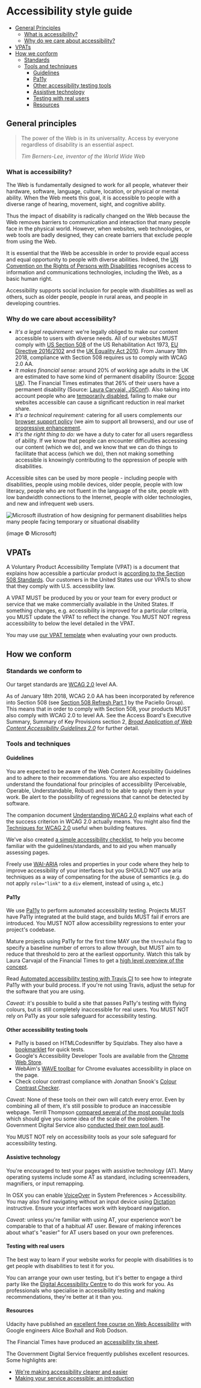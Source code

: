 # Accessibility style guide

- [General Principles](#general-principles)
  - [What is accessibility?](#what-is-accessibility)
  - [Why do we care about accessibility?](#why-do-we-care-about-accessibility)
- [VPATs](#vpats)
- [How we conform](#how-we-conform)
  - [Standards](#standards-we-conform-to)
  - [Tools and techniques](#tools-and-techniques)
    - [Guidelines](#guidelines)
    - [Pa11y](#pa11y)
    - [Other accessibility testing tools](#other-accessibility-testing-tools)
    - [Assistive technology](#assistive-technology)
    - [Testing with real users](#testing-with-real-users)
    - [Resources](#resources)


## General principles

> The power of the Web is in its universality.
> Access by everyone regardless of disability is an essential aspect.
>
> _Tim Berners-Lee, inventor of the World Wide Web_


### What is accessibility?

The Web is fundamentally designed to work for all people, whatever their hardware, software, language, culture, location, or physical or mental ability. When the Web meets this goal, it is accessible to people with a diverse range of hearing, movement, sight, and cognitive ability.

Thus the impact of disability is radically changed on the Web because the Web removes barriers to communication and interaction that many people face in the physical world. However, when websites, web technologies, or web tools are badly designed, they can create barriers that exclude people from using the Web.

It is essential that the Web be accessible in order to provide equal access and equal opportunity to people with diverse abilities. Indeed, the [UN Convention on the Rights of Persons with Disabilities](https://www.un.org/development/desa/disabilities/) recognises access to information and communications technologies, including the Web, as a basic human right.

Accessibility supports social inclusion for people with disabilities as well as others, such as older people, people in rural areas, and people in developing countries.


### Why do we care about accessibility?

- *It's a legal requirement:* we're legally obliged to make our content accessible to users with diverse needs. All of our websites MUST comply with [US Section 508](https://www.section508.gov/) of the US Rehabilitation Act 1973, [EU Directive 2016/2102](http://eur-lex.europa.eu/legal-content/EN/TXT/?uri=CELEX%3A32016L2102) and the [UK Equality Act 2010](http://www.legislation.gov.uk/ukpga/2010/15/contents). From January 18th 2018, compliance with Section 508 requires us to comply with WCAG 2.0 AA.   
- *It makes financial sense:* around 20% of working age adults in the UK are estimated to have some kind of permanent disability (Source: [Scope UK](https://www.scope.org.uk/media/disability-facts-figures)). The Financial Times estimates that 26% of their users have a permanent disability (Source: [Laura Carvajal, JSConf](https://www.youtube.com/watch?v=H4FzW9oFObs)). Also taking into account people who are [temporarily disabled](https://userway.org/blog/how-situational-disabilities-impact-us-all), failing to make our websites accessible can cause a significant reduction in real market share. 
- *It's a technical requirement:* catering for all users complements our [browser support policy](../practices/graded-browser-support.md) (we aim to support all browsers), and our use of [progressive enhancement](../practices/progressive-enhancement.md). 
- *It's the right thing to do:* we have a duty to cater for all users regardless of ability. If we know that people can encounter difficulties accessing our content (which we do), and we know that we can do things to facilitate that access (which we do), then not making something accessible is knowingly contributing to the oppression of people with disabilities.

Accessible sites can be used by more people - including people with disabilities, people using mobile devices, older people, people with low literacy, people who are not fluent in the language of the site, people with low bandwidth connections to the Internet, people with older technologies, and new and infrequent web users.

![Microsoft illustration of how designing for permanent disabilities helps many people facing temporary or situational disability](images/microsoft-accessibility.jpg)

(image &copy; Microsoft)


## VPATs

A Voluntary Product Accessibility Template (VPAT) is a document that explains how accessible a particular product is [according to the Section 508 Standards](https://www.section508.gov/content/sell/vpat). Our customers in the United States use our VPATs to show that they comply with U.S. accessibility law. 

A VPAT MUST be produced by you or your team for every product or service that we make commercially available in the United States. If something changes, e.g. accessibility is improved for a particular criteria, you MUST update the VPAT to reflect the change. You MUST NOT regress accessibility to below the level detailed in the VPAT.

You may use [our VPAT template](https://github.com/springernature/vpat) when evaluating your own products. 


## How we conform

### Standards we conform to

Our target standards are [WCAG 2.0](https://www.w3.org/TR/WCAG20/) level AA.

As of January 18th 2018, WCAG 2.0 AA has been incorporated by reference into Section 508 (see [Section 508 Refresh Part 1](https://www.paciellogroup.com/blog/2017/01/section-508-refresh-part-1/) by the Paciello Group). This means that in order to comply with Section 508, your products MUST also comply with WCAG 2.0 to level AA. See the Access Board's Executive Summary, Summary of Key Provisions section 2, [_Broad Application of Web Content Accessibility Guidelines 2.0_](https://www.access-board.gov/guidelines-and-standards/communications-and-it/about-the-ict-refresh/final-rule/i-executive-summary) for further detail.


### Tools and techniques

#### Guidelines

You are expected to be aware of the Web Content Accessibility Guidelines and to adhere to their recommendations. You are also expected to understand the foundational four principles of accessibility (Perceivable, Operable, Understandable, Robust) and to be able to apply them in your work. Be alert to the possibility of regressions that cannot be detected by software.

The companion document [Understanding WCAG 2.0](https://www.w3.org/TR/UNDERSTANDING-WCAG20/Overview.html) explains what each of the success criterion in WCAG 2.0 actually means. You might also find the [Techniques for WCAG 2.0](https://www.w3.org/TR/WCAG20-TECHS/) useful when building features.

We've also created [a simple accessibility checklist](accessibility-checklist.md), to help you become familiar with the guidelines/standards, and to aid you when manually assessing pages. 

Freely use [WAI-ARIA](https://www.w3.org/TR/wai-aria/) roles and properties in your code where they help to improve accessibility of your interfaces but you SHOULD NOT use aria techniques as a way of compensating for the abuse of semantics (e.g. do not apply `role="link"` to a `div` element, instead of using `a`, etc.)


#### Pa11y

We use [Pa11y](http://pa11y.org/) to perform automated accessibility testing. Projects MUST have Pa11y integrated at the build stage, and builds MUST fail if errors are introduced. You MUST NOT allow accessibility regressions to enter your project's codebase. 

Mature projects using Pa11y for the first time MAY use the `threshold` flag to specify a baseline number of errors to allow through, but MUST aim to reduce that threshold to zero at the earliest opportunity. Watch this talk by Laura Carvajal of the Financial Times to get a [high level overview of the concept](https://www.youtube.com/watch?v=H4FzW9oFObs). 

Read [Automated accessibility testing with Travis CI](http://cruft.io/posts/automated-accessibility-testing-node-travis-ci-pa11y/) to see how to integrate Pa11y with your build process. If you're not using Travis, adjust the setup for the software that you are using. 

*Caveat:* it's possible to build a site that passes Pa11y's testing with flying colours, but is still completely inaccessible for real users. You MUST NOT rely on Pa11y as your sole safeguard for accessibility testing. 


#### Other accessibility testing tools

- Pa11y is based on HTMLCodesniffer by Squizlabs. They also have a [bookmarklet](https://squizlabs.github.io/HTML_CodeSniffer/) for quick tests. 
- Google's Accessibility Developer Tools are available from the [Chrome Web Store](https://chrome.google.com/webstore/detail/accessibility-developer-t/fpkknkljclfencbdbgkenhalefipecmb?hl=en).
- WebAim's [WAVE toolbar](https://chrome.google.com/webstore/detail/wave-evaluation-tool/jbbplnpkjmmeebjpijfedlgcdilocofh) for Chrome evaluates accessibility in place on the page.
- Check colour contrast compliance with Jonathan Snook's [Colour Contrast Checker](https://snook.ca/technical/colour_contrast/colour.html#fg=33FF33,bg=333333).

*Caveat:* None of these tools on their own will catch every error. Even by combining all of them, it's still possible to produce an inaccessible webpage. Terrill Thompson [compared several of the most popular tools](http://terrillthompson.com/blog/730) which should give you some idea of the scale of the problem. The Government Digital Service also [conducted their own tool audit](https://accessibility.blog.gov.uk/2017/02/24/what-we-found-when-we-tested-tools-on-the-worlds-least-accessible-webpage/). 

You MUST NOT rely on accessibility tools as your sole safeguard for accessibility testing.


#### Assistive technology

You're encouraged to test your pages with assistive technology (AT). Many operating systems include some AT as standard, including screenreaders, magnifiers, or input remapping. 

In OSX you can enable [VoiceOver](https://support.apple.com/kb/PH22549?locale=en_US) in System Preferences > Accessibility. You may also find navigating without an input device using [Dictation](https://support.apple.com/en-us/HT202584) instructive. Ensure your interfaces work with keyboard navigation. 

*Caveat:* unless you're familiar with using AT, your experience won't be comparable to that of a habitual AT user. Beware of making inferences about what's "easier" for AT users based on your own preferences. 


#### Testing with real users

The best way to learn if your website works for people with disabilities is to get people with disabilities to test it for you. 

You can arrange your own user testing, but it's better to engage a third party like the [Digital Accessibility Centre](http://www.digitalaccessibilitycentre.org/) to do this work for you. As professionals who specialise in accessibility testing and making recommendations, they're better at it than you. 


#### Resources

Udacity have published an [excellent free course on Web Accessibility](https://www.udacity.com/course/web-accessibility--ud891) with Google engineers Alice Boxhall and Rob Dodson. 

The Financial Times have produced an [accessibility tip sheet](https://ft-interactive.github.io/accessibility/index.html).

The Government Digital Service frequently publishes excellent resources. Some highlights are:

* [We're making accessibility clearer and easier](https://gds.blog.gov.uk/2017/10/23/were-making-accessibility-clearer-and-easier/)
* [Making your service accessible: an introduction](https://www.gov.uk/service-manual/helping-people-to-use-your-service/making-your-service-accessible-an-introduction)

